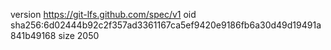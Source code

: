 version https://git-lfs.github.com/spec/v1
oid sha256:6d02444b92c2f357ad3361167ca5ef9420e9186fb6a30d49d19491a841b49168
size 2050
